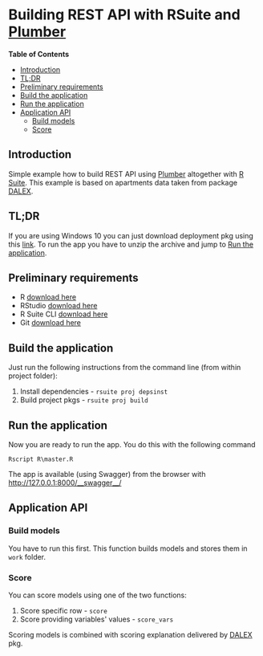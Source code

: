 # Building REST API with RSuite and [Plumber](https://www.rplumber.io/)

<!-- markdown-toc start - Don't edit this section. Run M-x markdown-toc-refresh-toc -->
**Table of Contents**

- [Introduction](#introduction)
- [TL;DR](#tldr)
- [Preliminary requirements](#preliminary-requirements)
- [Build the application](#build-the-application)
- [Run the application](#run-the-application)
- [Application API](#application-api)
    - [Build models](#build-models)
    - [Score](#score)

<!-- markdown-toc end -->


## Introduction ##

Simple example how to build REST API using [Plumber](https://www.rplumber.io/) altogether with [R Suite](https://rsuite.io/RSuite_Download.php). This example is based on apartments data taken from package [DALEX](https://cran.r-project.org/web/packages/DALEX/index.html). 

## TL;DR

If you are using Windows 10 you can just download deployment pkg using this [link](https://wlog-share.s3.eu-central-1.amazonaws.com/rsuite_examples_win10_Plumber_1.0x.zip). To run the app you have to unzip the archive and jump to [Run the application](#run-the-application).

[Run the app]: #run-the-application

## Preliminary requirements ##

- R [download here](https://www.r-project.org)
- RStudio [download here](https://www.rstudio.com/products/rstudio/download/)
- R Suite CLI [download here](https://rsuite.io/RSuite_Download.php)
- Git [download here](https://git-scm.com/downloads)

## Build the application

Just run the following instructions from the command line (from within project folder):

1. Install dependencies - `rsuite proj depsinst`
2. Build project pkgs - `rsuite proj build`

## Run the application

Now you are ready to run the app. You do this with the following command

```
Rscript R\master.R
```

The app is available (using Swagger) from the browser with <http://127.0.0.1:8000/__swagger__/>

## Application API

### Build models

You have to run this first. This function builds models and stores them in `work` folder.

### Score

You can score models using one of the two functions:

1. Score specific row - `score`
2. Score providing variables' values - `score_vars`

Scoring models is combined with scoring explanation delivered by [DALEX](https://cran.r-project.org/web/packages/DALEX/index.html) pkg.

